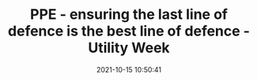 ---
"title": "PPE - ensuring the last line of defence is the best line of defence - Utility Week"
"date": "2021-10-15 10:50:41"
"feed_name": "GOOGLENEWSINDUSTRIAL"
"feed_website": "https://news.google.com/search?q=industrial%2Bincident&hl=en-US&gl=US&ceid=US:en"
"feed_rss": "https://news.google.com/rss/search?q=industrial%2Bincident&hl=en-US&gl=US&ceid=US:en"
"link": "https://utilityweek.co.uk/ppe-ensuring-the-last-line-of-defence-is-the-best-line-of-defence/"
"source": "{'href': 'https://utilityweek.co.uk', 'title': 'Utility Week'}"
"file": "_posts/2021-1-1-41a44f1e93ce3a11a3e6d9616a7ba8b2a4a72470.md"
"accident": "0"
"drilling": "0"
"dead": "0"
"injured": "0"
"arrested": "0"
"place": "unknown place"
"where": "unknown site"
"causes": "unknown"
"place_uri": "unknown place"
---